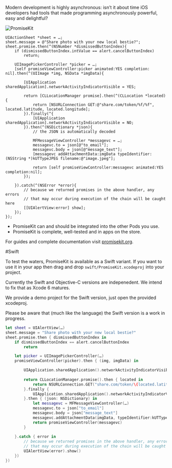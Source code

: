 Modern development is highly asynchronous: isn’t it about time iOS developers had tools that made programming asynchronously powerful, easy and delightful?

![PromiseKit](http://promisekit.org/public/img/tight-header.png)

```objc
UIActionSheet *sheet = …;
sheet.message = @"Share photo with your new local bestie?";
sheet.promise.then(^(NSNumber *dismissedButtonIndex){
    if (dismissedButtonIndex.intValue == alert.cancelButtonIndex)
        return;

    UIImagePickerController *picker = …;
    [self promiseViewController:picker animated:YES completion: nil].then(^(UIImage *img, NSData *imgData){

        [UIApplication sharedApplication].networkActivityIndicatorVisible = YES;
        
        return [CLLocationManager promise].then(^(CLLocation *located){
            return [NSURLConnection GET:@"share.com/token/%f/%f", located.latitude, located.longitude];
        }).finally(^{
            [UIApplication sharedApplication].networkActivityIndicatorVisible = NO;
        }).then(^(NSDictionary *json){
            // the JSON is automatically decoded

            MFMessageViewController *messagevc = …;
            messagevc.to = json[@"to_email"];
            messagevc.body = json[@"message_text"];
            [messagevc addAttachmentData:imgData typeIdentifier:(NSString *)kUTTypeJPEG filename:@"image.jpeg"];
            
            return [self promiseViewController:messagevc animated:YES completion:nil];
        });
        
    }).catch(^(NSError *error){
        // because we returned promises in the above handler, any errors
        // that may occur during execution of the chain will be caught here
        [[UIAlertView:error] show];
    });
});
```

* PromiseKit can and should be integrated into the other Pods you use.
* PromiseKit is complete, well-tested and in apps on the store.

For guides and complete documentation visit [promisekit.org](http://promisekit.org).


#Swift

To test the waters, PromiseKit is available as a Swift variant. If you want to use it in your app then drag and drop `swift/PromiseKit.xcodeproj` into your project.

Currently the Swift and Objective-C versions are indepenedent. We intend to fix that as Xcode 6 matures.

We provide a demo project for the Swift version, just open the provided xcodeproj.

Please be aware that (much like the language) the Swift version is a work in progress.

```swift
let sheet = UIAlertView(…)
sheet.message = "Share photo with your new local bestie?"
sheet.promise.then { dismissedButtonIndex in
    if dismissedButtonIndex == alert.cancelButtonIndex
        return

    let picker = UIImagePickerController(…)
    promiseViewController(picker).then { (img, imgData) in

        UIApplication.sharedApplication().networkActivityIndicatorVisible = true
        
        return CLLocationManager.promise().then { located in
            return NSURLConnection.GET("share.com/token/\(located.latitude)/\(located.longitude)")
        }.finally {
            UIApplication.sharedApplication().networkActivityIndicatorVisible = false
        }.then { (json: NSDictionary) in
            let messagevc = MFMessageViewController(…)
            messagevc.to = json["to_email"]
            messagevc.body = json["message_text"]
            messagevc.addAttachmentData(imgData, typeIdentifier:kUTTypeJPEG, filename:"image.jpeg")
            return promiseViewController(messagevc)
        }
        
    }.catch { error in
        // because we returned promises in the above handler, any errors
        // that may occur during execution of the chain will be caught here
        UIAlertView(error).show()
    })
})
```
